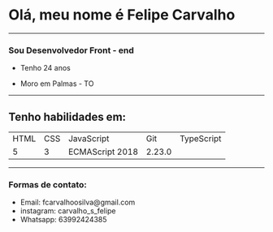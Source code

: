 # Olá, meu nome é Felipe Carvalho
<hr>
<h3>Sou Desenvolvedor Front - end</h3>
<ul>
  <li><p>Tenho 24 anos</p></li>
  <li>Moro em Palmas - TO</li>
  </ul>
<hr>
<h2>Tenho habilidades em:</h2>

<table>
<tr>
<td>HTML</td>
<td>CSS</td>
<td>JavaScript</td>
<td>Git</td>
<td>TypeScript</td>
</tr>
<tr>
<td>5</td>
<td>3</td>
<td>ECMAScript 2018</td>
<td>2.23.0</td>
</tr>
</table>
<hr>
<h3> Formas de contato:</h3>
<ul >
<li> Email: fcarvalhoosilva@gmail.com</li>
<li> instagram: carvalho_s_felipe</li>
  <li>Whatsapp: 63992424385</li>
  </ul>
 

